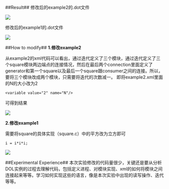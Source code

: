 ##Result##
修改后的example2的.dot文件

![](http://i.imgur.com/Krv1Bz0.png)

修改后的example1的.dot文件

![](http://i.imgur.com/SCctxN3.png)

##How to modify##
**1.修改example2**

从example2的xml代码可以看出，通过迭代定义了三个模块，通过迭代定义了三个square模块两边端点的连接情况，然后在最后两个connection里面定义了generator和第一个square以及最后一个square跟consumer之间的连接。所以，要将三个模块改成两个模块，只需要将迭代的次数减一。
即将example2.xml里面的N的大小改为2

	<variable value="2" name="N"/>

可得到结果

![](http://i.imgur.com/k7WIEco.png)


**2.修改example1**

需要将square的具体实现（square.c）中的平方改为立方即可

	i = i*i*i;

![](http://i.imgur.com/8L1HqeE.png)

##Experimental Experience##
本次实验修改的代码量很少，关键还是要从分析DOL实例的过程去理解代码，包括定义进程、对模块实现、xml的如何将模块之间连接起来等等。学习如何实现这些的语言，像是本次实验中出现的读写操作、迭代等等。

